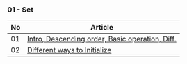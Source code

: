
### 01 - Set 
 No | Article 
 --- | -----------
 01 | [Intro, Descending order, Basic operation, Diff.](https://www.geeksforgeeks.org/set-in-cpp-stl/?ref=shm)
 02 | [Different ways to Initialize](https://www.geeksforgeeks.org/different-ways-to-initialize-an-set-in-cpp/?ref=lbp)
